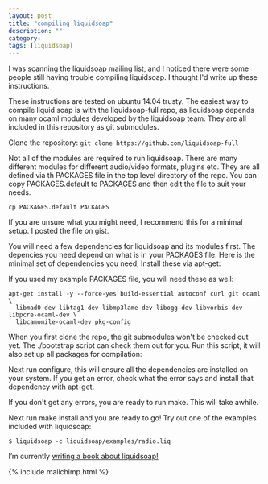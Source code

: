 ```yaml
---
layout: post
title: "compiling liquidsoap"
description: ""
category:
tags: [liquidsoap]
---
```


I was scanning the liquidsoap mailing list, and I noticed there were some people still having trouble compiling liquidsoap. I thought I'd write up these instructions.

These instructions are tested on ubuntu 14.04 trusty. The easiest way to compile liquid soap is with the liquidsoap-full repo, as liquidsoap depends on many ocaml modules developed by the liquidsoap team. They are all included in this repository as git submodules.

Clone the repository:
`git clone https://github.com/liquidsoap-full`

Not all of the modules are required to run liquidsoap. There are many different modules for different audio/video formats, plugins etc. They are all defined via th PACKAGES file in the top level directory of the repo. You can copy PACKAGES.default to PACKAGES and then edit the file to suit your needs.

`cp PACKAGES.default PACKAGES`

If you are unsure what you might need, I recommend this for a minimal setup. I posted the file on gist.

<script src="https://gist.github.com/mcfiredrill/eac8cd3e2c9326722ccd.js"></script>

You will need a few dependencies for liquidsoap and its modules first. The depencies you need depend on what is in your PACKAGES file. Here is the minimal set of dependencies you need,  Install these via apt-get:

If you used  my example PACKAGES file, you will need these as well:

```
apt-get install -y --force-yes build-essential autoconf curl git ocaml \
  libmad0-dev libtag1-dev libmp3lame-dev libogg-dev libvorbis-dev libpcre-ocaml-dev \
  libcamomile-ocaml-dev pkg-config
```

When you first clone the repo, the git submodules won't be checked out yet. The ./bootstrap script can check them out for you. Run this script, it will also set up all packages for compilation:

Next run configure, this will ensure all the dependencies are installed on your system. If you get an error, check what the error says and install that dependency with apt-get.

If you don't get any errors, you are ready to run make. This will take awhile.

Next run make install and you are ready to go! Try out one of the examples included with liquidsoap:

`$ liquidsoap -c liquidsoap/examples/radio.liq`

I’m currently [writing a book about liquidsoap!](https://leanpub.com/modernonlineradiowithliquidsoap)

{% include mailchimp.html %}
